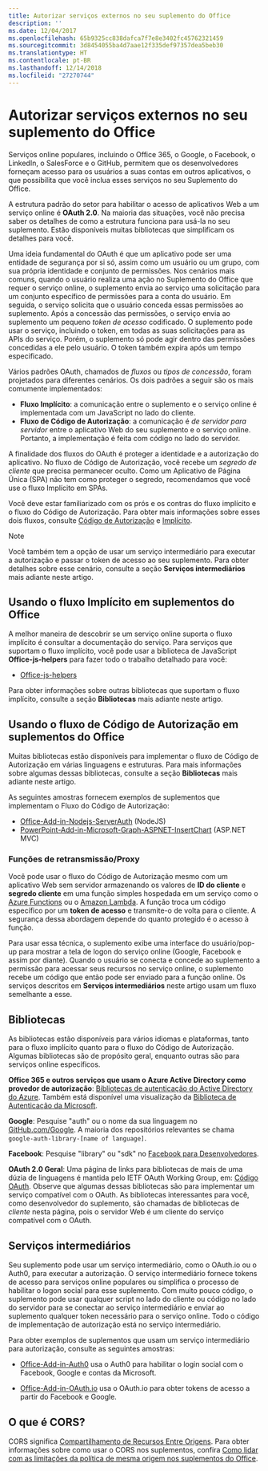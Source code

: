 ```yaml
---
title: Autorizar serviços externos no seu suplemento do Office
description: ''
ms.date: 12/04/2017
ms.openlocfilehash: 65b9325cc838dafca7f7e8e3402fc45762321459
ms.sourcegitcommit: 3d8454055ba4d7aae12f335def97357dea5beb30
ms.translationtype: HT
ms.contentlocale: pt-BR
ms.lasthandoff: 12/14/2018
ms.locfileid: "27270744"
---
```

# <a name="authorize-external-services-in-your-office-add-in"></a>Autorizar serviços externos no seu suplemento do Office

Serviços online populares, incluindo o Office 365, o Google, o Facebook, o LinkedIn, o SalesForce e o GitHub, permitem que os desenvolvedores forneçam acesso para os usuários a suas contas em outros aplicativos, o que possibilita que você inclua esses serviços no seu Suplemento do Office.

A estrutura padrão do setor para habilitar o acesso de aplicativos Web a um serviço online é **OAuth 2.0**. Na maioria das situações, você não precisa saber os detalhes de como a estrutura funciona para usá-la no seu suplemento. Estão disponíveis muitas bibliotecas que simplificam os detalhes para você.

Uma ideia fundamental do OAuth é que um aplicativo pode ser uma entidade de segurança por si só, assim como um usuário ou um grupo, com sua própria identidade e conjunto de permissões. Nos cenários mais comuns, quando o usuário realiza uma ação no Suplemento do Office que requer o serviço online, o suplemento envia ao serviço uma solicitação para um conjunto específico de permissões para a conta do usuário. Em seguida, o serviço solicita que o usuário conceda essas permissões ao suplemento. Após a concessão das permissões, o serviço envia ao suplemento um pequeno *token de acesso* codificado. O suplemento pode usar o serviço, incluindo o token, em todas as suas solicitações para as APIs do serviço. Porém, o suplemento só pode agir dentro das permissões concedidas a ele pelo usuário. O token também expira após um tempo especificado.

Vários padrões OAuth, chamados de *fluxos* ou *tipos de concessão*, foram projetados para diferentes cenários. Os dois padrões a seguir são os mais comumente implementados:

- **Fluxo Implícito**: a comunicação entre o suplemento e o serviço online é implementada com um JavaScript no lado do cliente.
- **Fluxo de Código de Autorização**: a comunicação é *de servidor para servidor* entre o aplicativo Web do seu suplemento e o serviço online. Portanto, a implementação é feita com código no lado do servidor.

A finalidade dos fluxos do OAuth é proteger a identidade e a autorização do aplicativo. No fluxo de Código de Autorização, você recebe um *segredo de cliente* que precisa permanecer oculto. Como um Aplicativo de Página Única (SPA) não tem como proteger o segredo, recomendamos que você use o fluxo Implícito em SPAs.

Você deve estar familiarizado com os prós e os contras do fluxo implícito e o fluxo do Código de Autorização. Para obter mais informações sobre esses dois fluxos, consulte [Código de Autorização](https://tools.ietf.org/html/rfc6749#section-1.3.1) e [Implícito](https://tools.ietf.org/html/rfc6749#section-1.3.2).

> [!NOTE]
> Você também tem a opção de usar um serviço intermediário para executar a autorização e passar o token de acesso ao seu suplemento. Para obter detalhes sobre esse cenário, consulte a seção **Serviços intermediários** mais adiante neste artigo.

## <a name="using-the-implicit-flow-in-office-add-ins"></a>Usando o fluxo Implícito em suplementos do Office
A melhor maneira de descobrir se um serviço online suporta o fluxo implícito é consultar a documentação do serviço. Para serviços que suportam o fluxo implícito, você pode usar a biblioteca de JavaScript **Office-js-helpers** para fazer todo o trabalho detalhado para você:

- [Office-js-helpers](https://github.com/OfficeDev/office-js-helpers)

Para obter informações sobre outras bibliotecas que suportam o fluxo implícito, consulte a seção **Bibliotecas** mais adiante neste artigo.

## <a name="using-the-authorization-code-flow-in-office-add-ins"></a>Usando o fluxo de Código de Autorização em suplementos do Office

Muitas bibliotecas estão disponíveis para implementar o fluxo de Código de Autorização em várias linguagens e estruturas. Para mais informações sobre algumas dessas bibliotecas, consulte a seção **Bibliotecas** mais adiante neste artigo.

As seguintes amostras fornecem exemplos de suplementos que implementam o Fluxo do Código de Autorização:

- [Office-Add-in-Nodejs-ServerAuth](https://github.com/OfficeDev/Office-Add-in-Nodejs-ServerAuth) (NodeJS)
- [PowerPoint-Add-in-Microsoft-Graph-ASPNET-InsertChart](https://github.com/OfficeDev/PowerPoint-Add-in-Microsoft-Graph-ASPNET-InsertChart) (ASP.NET MVC)

### <a name="relayproxy-functions"></a>Funções de retransmissão/Proxy

Você pode usar o fluxo do Código de Autorização mesmo com um aplicativo Web sem servidor armazenando os valores de **ID do cliente** e **segredo cliente** em uma função simples hospedada em um serviço como o [Azure Functions](https://azure.microsoft.com/services/functions) ou o [Amazon Lambda](https://aws.amazon.com/lambda). A função troca um código específico por um **token de acesso** e transmite-o de volta para o cliente. A segurança dessa abordagem depende do quanto protegido é o acesso à função.

Para usar essa técnica, o suplemento exibe uma interface do usuário/pop-up para mostrar a tela de logon do serviço online (Google, Facebook e assim por diante). Quando o usuário se conecta e concede ao suplemento a permissão para acessar seus recursos no serviço online, o suplemento recebe um código que então pode ser enviado para a função online. Os serviços descritos em **Serviços intermediários** neste artigo usam um fluxo semelhante a esse.

## <a name="libraries"></a>Bibliotecas

As bibliotecas estão disponíveis para vários idiomas e plataformas, tanto para o fluxo implícito quanto para o fluxo do Código de Autorização. Algumas bibliotecas são de propósito geral, enquanto outras são para serviços online específicos.

**Office 365 e outros serviços que usam o Azure Active Directory como provedor de autorização**: [Bibliotecas de autenticação do Active Directory do Azure](https://azure.microsoft.com/documentation/articles/active-directory-authentication-libraries/). Também está disponível uma visualização da [Biblioteca de Autenticação da Microsoft](https://www.nuget.org/packages/Microsoft.Identity.Client).

**Google**: Pesquise "auth" ou o nome da sua linguagem no [GitHub.com/Google](https://github.com/google). A maioria dos repositórios relevantes se chama `google-auth-library-[name of language]`.

**Facebook**: Pesquise "library" ou "sdk" no [Facebook para Desenvolvedores](https://developers.facebook.com).

**OAuth 2.0 Geral**: Uma página de links para bibliotecas de mais de uma dúzia de linguagens é mantida pelo IETF OAuth Working Group, em: [Código OAuth](https://oauth.net/code/). Observe que algumas dessas bibliotecas são para implementar um serviço compatível com o OAuth. As bibliotecas interessantes para você, como desenvolvedor do suplemento, são chamadas de bibliotecas de *cliente* nesta página, pois o servidor Web é um cliente do serviço compatível com o OAuth.

## <a name="middleman-services"></a>Serviços intermediários

Seu suplemento pode usar um serviço intermediário, como o OAuth.io ou o Auth0, para executar a autorização. O serviço intermediário fornece tokens de acesso para serviços online populares ou simplifica o processo de habilitar o logon social para esse suplemento. Com muito pouco código, o suplemento pode usar qualquer script no lado do cliente ou código no lado do servidor para se conectar ao serviço intermediário e enviar ao suplemento qualquer token necessário para o serviço online. Todo o código de implementação de autorização está no serviço intermediário.

Para obter exemplos de suplementos que usam um serviço intermediário para autorização, consulte as seguintes amostras:

- [Office-Add-in-Auth0](https://github.com/OfficeDev/Office-Add-in-Auth0) usa o Auth0 para habilitar o login social com o Facebook, Google e contas da Microsoft.

- [Office-Add-in-OAuth.io](https://github.com/OfficeDev/Office-Add-in-OAuth.io) usa o OAuth.io para obter tokens de acesso a partir do Facebook e Google.

## <a name="what-is-cors"></a>O que é CORS?

CORS significa [Compartilhamento de Recursos Entre Origens](https://developer.mozilla.org/docs/Web/HTTP/Access_control_CORS). Para obter informações sobre como usar o CORS nos suplementos, confira [Como lidar com as limitações da política de mesma origem nos suplementos do Office](addressing-same-origin-policy-limitations.md).
